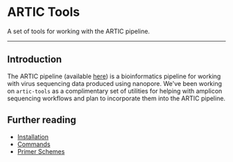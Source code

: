 # ARTIC Tools

A set of tools for working with the ARTIC pipeline.

---

## Introduction

The ARTIC pipeline (available [here](https://github.com/artic-network/fieldbioinformatics)) is a bioinformatics pipeline for working with virus sequencing data produced using nanopore. We've been working on `artic-tools` as a complimentary set of utilities for helping with amplicon sequencing workflows and plan to incorporate them into the ARTIC pipeline.

## Further reading

- [Installation](./installation.md)
- [Commands](./commands.md)
- [Primer Schemes](./primerscheme.md)
